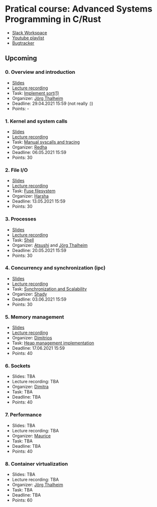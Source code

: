 # Pratical course: Advanced Systems Programming in C/Rust

- [Slack Workspace](https://ls1-courses-tum.slack.com)
- [Youtube playlist](https://www.youtube.com/playlist?list=PLfKm1-FQibbAdPAHgK5Pv8LNRr0o4vou7)
- [Bugtracker](https://github.com/ls1-sys-prog-course/docs/issues)

## Upcoming
### 0. Overview and introduction

- [Slides](slides/01-introduction.pdf)
- [Lecture recording](https://www.youtube.com/watch?v=PXwlzMTT0VA&list=PLfKm1-FQibbAdPAHgK5Pv8LNRr0o4vou7&index=2)
- Task: [Implement sort(1)](https://github.com/ls1-sys-prog-course/task0-sort)
- Organizer: [Jörg Thalheim](https://github.com/Mic92)
- Deadline: 29.04.2021 15:59 (not really :))
- Points: -

### 1. Kernel and system calls

- [Slides](slides/task1.pdf)
- [Lecture recording](https://youtu.be/qO33G1od3Xo)
- Task: [Manual syscalls and tracing](https://github.com/ls1-sys-prog-course/task1-syscalls)
- Organizer: [Redha](https://github.com/rgouicem)
- Deadline: 06.05.2021 15:59
- Points: 30

### 2. File I/O

- [Slides](slides/02-files.pdf)
- [Lecture recording](https://youtu.be/wDPH8DYZwCg)
- Task: [Fuse filesystem](https://github.com/ls1-sys-prog-course/task2-fileio)
- Organizer: [Harsha](https://github.com/harshanavkis)
- Deadline: 13.05.2021 15:59
- Points: 30

### 3. Processes

- [Slides](slides/03-processes.pdf)
- [Lecture recording](https://youtu.be/yDALtSjlK-M)
- Task: [Shell](https://github.com/ls1-sys-prog-course/task3-processes)
- Organizer: [Atsushi](https://github.com/AtsushiKoshiba) and [Jörg Thalheim](https://github.com/Mic92)
- Deadline: 20.05.2021 15:59
- Points: 30

### 4. Concurrency and synchronization (ipc)

- [Slides](slides/04-concurrency.pdf)
- [Lecture recording](https://youtu.be/Bj-1pFh8Bck)
- Task: [Synchronization and Scalability](https://github.com/ls1-sys-prog-course/task4-concurrency)
- Organizer: [Shady](https://github.com/shadyalaa)
- Deadline: 03.06.2021 15:59
- Points: 30

### 5. Memory management

- [Slides](slides/05-memory_management.pdf)
- [Lecture recording](https://youtu.be/1LxVzohqRx0)
- Organizer: [Dimitrios](https://github.com/dimstav23)
- Task: [Heap management implementation](https://github.com/ls1-sys-prog-course/task5-memory)
- Deadline: 17.06.2021 15:59
- Points: 40

### 6. Sockets

- Slides: TBA
- Lecture recording: TBA
- Organizer: [Dimitra](https://github.com/dgiantsidi)
- Task: TBA
- Deadline: TBA
- Points: 40

### 7. Performance

- Slides: TBA
- Lecture recording: TBA
- Organizer: [Maurice](https://github.com/mbailleu)
- Task: TBA
- Deadline: TBA
- Points: 40

### 8. Container virtualization

- Slides: TBA
- Lecture recording: TBA
- Organizer: [Jörg Thalheim](https://github.com/Mic92)
- Task: TBA
- Deadline: TBA
- Points: 60
